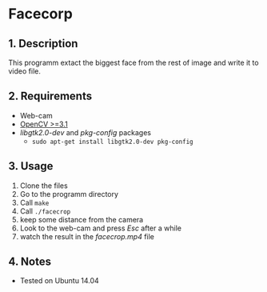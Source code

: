 # Facecorp

## 1. Description
This programm extact the biggest face from the rest of image and write it to video file.

## 2. Requirements
 * Web-cam
 * [OpenCV >=3.1](https://github.com/opencv/opencv)
 * *libgtk2.0-dev* and *pkg-config* packages
     * ```sudo apt-get install libgtk2.0-dev pkg-config```

## 3. Usage
 1. Clone the files
 2. Go to the programm directory
 3. Call `make`
 4. Call `./facecrop`
 5. keep some distance from the camera
 6. Look to the web-cam and press *Esc* after a while
 7. watch the result in the *facecrop.mp4* file

## 4. Notes
 * Tested on Ubuntu 14.04